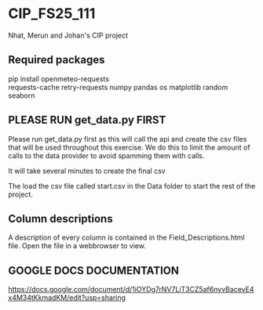 # CIP_FS25_111
Nhat, Merun and Johan's CIP project

## Required packages
pip install openmeteo-requests  
requests-cache 
retry-requests 
numpy 
pandas 
os
matplotlib
random
seaborn

## PLEASE RUN get_data.py FIRST
Please run get_data.py first as this will call the api and create 
the csv files that will be used throughout this exercise. We do 
this to limit the amount of calls to the data provider to avoid 
spamming them with calls.

It will take several minutes to create the final csv

The load the csv file called start.csv in the Data folder to 
start the rest of the project.

## Column descriptions
A description of every column is contained in the
Field_Descriptions.html file. Open the file in a webbrowser
to view.

## GOOGLE DOCS DOCUMENTATION
https://docs.google.com/document/d/1iOYDg7rNV7LiT3CZ5af6nyvBacevE4x4M34tKkmadKM/edit?usp=sharing
